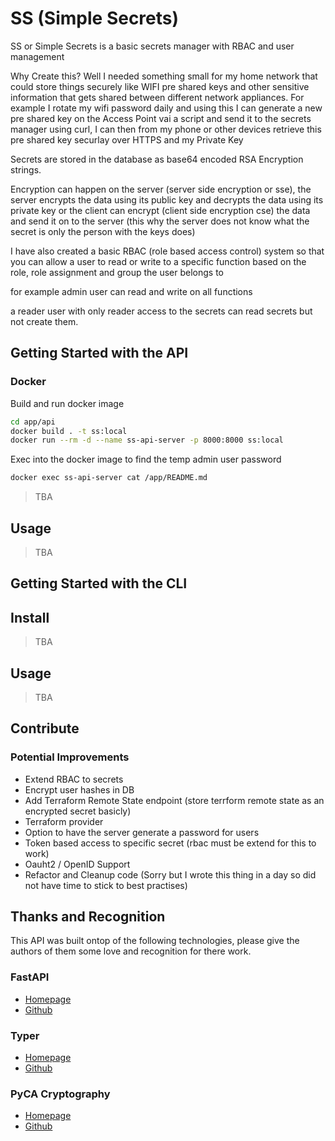 # SS (Simple Secrets)

SS or Simple Secrets is a basic secrets manager with RBAC and user management

Why Create this? Well I needed something small for my home network that could store things securely like WIFI pre shared keys and other sensitive information that gets shared between different network appliances. For example I rotate my wifi password daily and using this I can generate a new pre shared key on the Access Point vai a script and send it to the secrets manager using curl, I can then from my phone or other devices retrieve this pre shared key securlay over HTTPS and my Private Key

Secrets are stored in the database as base64 encoded RSA Encryption strings.

Encryption can happen on the server (server side encryption or sse), the server encrypts the data using its public key and decrypts the data using its private key or the client can encrypt (client side encryption cse) the data  and send it on to the server (this why the server does not know what the secret is only the person with the keys does)

I have also created a basic RBAC (role based access control) system so that you can allow a user to read or write to a specific function based on the role, role assignment and group the user belongs to

for example admin user can read and write on all functions

a reader user with only reader access to the secrets can read secrets but not create them.

## Getting Started with the API

### Docker

Build and run docker image

```bash
cd app/api
docker build . -t ss:local
docker run --rm -d --name ss-api-server -p 8000:8000 ss:local
```

Exec into the docker image to find the temp admin user password

```bash
docker exec ss-api-server cat /app/README.md
```

> TBA

## Usage

> TBA

## Getting Started with the CLI

## Install

> TBA

## Usage

> TBA

## Contribute

### Potential Improvements

- Extend RBAC to secrets
- Encrypt user hashes in DB
- Add Terraform Remote State endpoint (store terrform remote state as an encrypted secret basicly)
- Terraform provider
- Option to have the server generate a password for users
- Token based access to specific secret (rbac must be extend for this to work)
- Oauht2 / OpenID Support
- Refactor and Cleanup code (Sorry but I wrote this thing in a day so did not have time to stick to best practises)

## Thanks and Recognition

This API was built ontop of the following technologies, please give the authors of them some love and recognition for there work.

### FastAPI
    
- [Homepage](https://fastapi.tiangolo.com/)
- [Github](https://github.com/tiangolo/fastapi)

### Typer

- [Homepage](https://typer.tiangolo.com/)
- [Github](https://github.com/tiangolo/typer)

### PyCA Cryptography

- [Homepage](https://pypi.org/project/cryptography/)
- [Github](https://github.com/pyca/cryptography)

